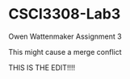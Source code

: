 # CSCI3308-Lab3
Owen Wattenmaker
Assignment 3


This might cause a merge conflict


THIS IS THE EDIT!!!!

